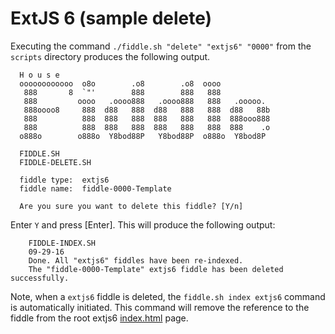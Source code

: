 ExtJS 6 (sample delete)
======

Executing the command `./fiddle.sh "delete" "extjs6" "0000"` from the `scripts` directory produces the following output.

      H o u s e
      oooooooooooo  o8o        .o8        .o8  oooo
       888       8  `"'        888        888   888
       888         oooo   .oooo888   .oooo888   888   .ooooo.
       888oooo8     888  d88   888  d88   888   888  d88   88b
       888          888  888   888  888   888   888  888ooo888
       888          888  888   888  888   888   888  888    .o
      o888o        o888o  Y8bod88P   Y8bod88P  o888o  Y8bod8P
      
      FIDDLE.SH
      FIDDLE-DELETE.SH
      
      fiddle type:	extjs6
      fiddle name:	fiddle-0000-Template
      
      Are you sure you want to delete this fiddle? [Y/n]


Enter `Y` and press [Enter].  This will produce the following output:

        FIDDLE-INDEX.SH
        09-29-16
        Done. All "extjs6" fiddles have been re-indexed.
        The "fiddle-0000-Template" extjs6 fiddle has been deleted successfully.
        
        
Note, when a `extjs6` fiddle is deleted, the `fiddle.sh index extjs6` command is automatically initiated.  This 
command will remove the reference to the fiddle from the root extjs6 [index.html](index.html) page.
